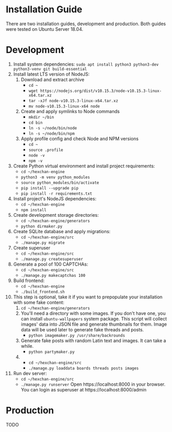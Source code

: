 Installation Guide
==================
There are two installation guides, development and production.
Both guides were tested on Ubuntu Server 18.04.


Development
===========
1.  Install system dependencies:
    `sudo apt install python3 python3-dev python3-venv git build-essential`
2.  Install latest LTS version of NodeJS:
    1.  Download and extract archive
        * `cd ~`
        * `wget https://nodejs.org/dist/v10.15.3/node-v10.15.3-linux-x64.tar.xz`
        * `tar -xJf node-v10.15.3-linux-x64.tar.xz`
        * `mv node-v10.15.3-linux-x64 node`
    2.  Create and apply symlinks to Node commands
        * `mkdir ~/bin`
        * `cd bin`
        * `ln -s ~/node/bin/node`
        * `ln -s ~/node/bin/npm`
    3.  Apply profile config and check Node and NPM versions
        * `cd ~`
        * `source .profile`
        * `node -v`
        * `npm -v`
4.  Create Python virtual environment and install project requirements:
    * `cd ~/hexchan-engine`
    * `python3 -m venv python_modules`
    * `source python_modules/bin/activate`
    * `pip install --upgrade pip`
    * `pip install -r requirements.txt`
5.  Install project's NodeJS dependencies:
    * `cd ~/hexchan-engine`
    * `npm install`
6.  Create development storage directories:
    * `cd ~/hexchan-engine/generators`
    * `python dirmaker.py`
7.  Create SQLite database and apply migrations:
    * `cd ~/hexchan-engine/src`
    * `./manage.py migrate`
8.  Create superuser
    * `cd ~/hexchan-engine/src`
    * `./manage.py createsuperuser`
9.  Generate a pool of 100 CAPTCHAs:
    * `cd ~/hexchan-engine/src`
    * `./manage.py makecaptchas 100`
10. Build frontend:
    * `cd ~/hexchan-engine`
    * `./build_frontend.sh`
11. This step is optional, take it if you want to prepopulate your installation with some fake content:
    1.  `cd ~/hexchan-engine/generators`
    2.  You'll need a directory with some images. 
        If you don't have one, you can install `ubuntu-wallpapers` system package.
        This script will collect images' data into JSON file and generate thumbnails for them.
        Image data will be used later to generate fake threads and posts.
        * `python imagemaker.py /usr/share/backrounds`
    3.  Generate fake posts with random Latin text and images. It can take a while.
        * `python partymaker.py`
    4.  
        * `cd ~/hexchan-engine/src`
        * `./manage.py loaddata boards threads posts images`
12. Run dev server:
    * `cd ~/hexchan-engine/src`
    * `./manage.py runserver`
    Open https://localhost:8000 in your browser. 
    You can login as superuser at https://localhost:8000/admin


Production
==========
TODO
